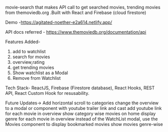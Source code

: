 movie-search that makes API call to get searched movies, trending movies from themoviedb.org .Built with React and Firebase (cloud firestore)

Demo -https://agitated-noether-e2a614.netlify.app/

API docs referred - https://www.themoviedb.org/documentation/api

Features Added- 
1. add to watchlist
2. search for movies
3. overview,rating 
4. get trending movies
5. Show watchlist as a Modal
6. Remove from Watchlist

Tech Stack- ReactJS, Firebase (Firestore database), React Hooks, REST API, React Custom Hook for resusability. 

Future Updates->
Add horizontal scroll to categories
change the overview to a modal or component with youtube trailer link and cast
add youtube link for each movie in overview
show category wise movies on home
display genre for each movie in overview
instead of the WatchList modal, use the Movies component to display bookmarked movies
show movies genre-wise
